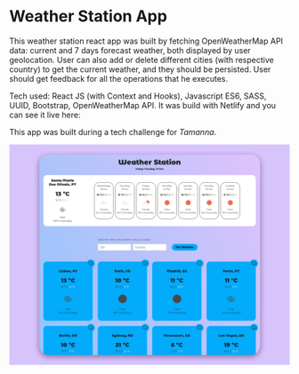 # Weather Station App

This weather station react app was built by fetching OpenWeatherMap API data: current and 7 days forecast weather, both displayed by user geolocation. User can also add or delete different cities (with respective country) to get the current weather, and they should be persisted. User should get feedback for all the operations that he executes.

Tech used: React JS (with Context and Hooks), Javascript ES6, SASS, UUID, Bootstrap, OpenWeatherMap API. It was build with Netlify and you can see it live here:

This app was built during a tech challenge for *Tamanna*. 


![Image](https://github.com/filipamarta/the-weather-station-app/blob/main/src/img/capa_behance_weather-station.png)